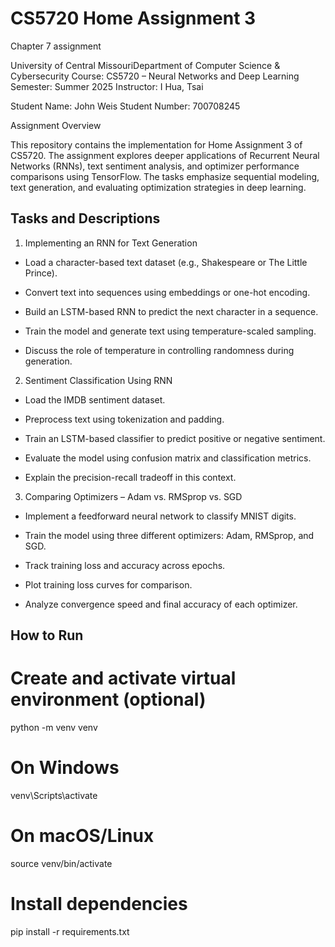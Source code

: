 # CS5720 Home Assignment 3

Chapter 7 assignment

University of Central MissouriDepartment of Computer Science & Cybersecurity
Course: CS5720 – Neural Networks and Deep Learning
Semester: Summer 2025
Instructor: I Hua, Tsai

Student Name: John Weis
Student Number: 700708245

Assignment Overview

This repository contains the implementation for Home Assignment 3 of CS5720. The assignment explores deeper applications of Recurrent Neural Networks (RNNs), text sentiment analysis, and optimizer performance comparisons using TensorFlow. The tasks emphasize sequential modeling, text generation, and evaluating optimization strategies in deep learning.

## Tasks and Descriptions

1. Implementing an RNN for Text Generation

- Load a character-based text dataset (e.g., Shakespeare or The Little Prince).

- Convert text into sequences using embeddings or one-hot encoding.

- Build an LSTM-based RNN to predict the next character in a sequence.

- Train the model and generate text using temperature-scaled sampling.

- Discuss the role of temperature in controlling randomness during generation.

2. Sentiment Classification Using RNN

- Load the IMDB sentiment dataset.

- Preprocess text using tokenization and padding.

- Train an LSTM-based classifier to predict positive or negative sentiment.

- Evaluate the model using confusion matrix and classification metrics.

- Explain the precision-recall tradeoff in this context.

3. Comparing Optimizers – Adam vs. RMSprop vs. SGD

- Implement a feedforward neural network to classify MNIST digits.

- Train the model using three different optimizers: Adam, RMSprop, and SGD.

- Track training loss and accuracy across epochs.

- Plot training loss curves for comparison.

- Analyze convergence speed and final accuracy of each optimizer.


## How to Run
# Create and activate virtual environment (optional)
python -m venv venv
# On Windows
venv\Scripts\activate
# On macOS/Linux
source venv/bin/activate

# Install dependencies
pip install -r requirements.txt